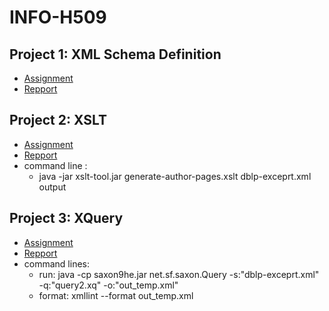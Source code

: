 # INFO-H509

## Project 1: XML Schema Definition
- [Assignment](Assignment%201/Assignment1.pdf)
- [Repport](Assignment%201/Report/INFO_H509.pdf)

## Project 2: XSLT
- [Assignment](Assignment%202/Assignment2.pdf)
- [Repport](Assignment%202/Report/INFO_H509.pdf)
- command line : 
  - java -jar xslt-tool.jar generate-author-pages.xslt dblp-exceprt.xml output

## Project 3: XQuery
- [Assignment](Assignment%203/Assignment3.pdf)
- [Repport](Assignment%203/Report/INFO_H509.pdf)
- command lines: 
  -  run: java -cp saxon9he.jar net.sf.saxon.Query -s:"dblp-exceprt.xml" -q:"query2.xq" -o:"out_temp.xml"
  -  format: xmllint --format out_temp.xml   
  
